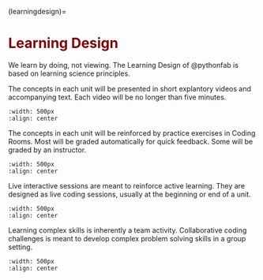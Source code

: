 (learningdesign)=
# <font color="maroon">Learning Design</font> 

We learn by doing, not viewing. The Learning Design of @pythonfab is based on learning science principles. 



The concepts in each unit will be presented in short explantory videos and accompanying text. Each video will be no longer than five minutes.

```{image} /images/videos.png
:width: 500px
:align: center
```



The concepts in each unit will be reinforced by practice exercises in Coding Rooms. Most will be graded automatically for quick feedback. Some will be graded by an instructor.

```{image} /images/practice.png
:width: 500px
:align: center
```



Live interactive sessions are meant to reinforce active learning. They are designed as live coding sessions, usually at the beginning or end of a unit.

```{image} /images/isessions.png
:width: 500px
:align: center
```



Learning complex skills is inherently a team activity. Collaborative coding challenges is meant to develop complex problem solving skills in a group setting.

```{image} /images/codingchallenges.png
:width: 500px
:align: center
```

